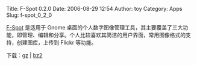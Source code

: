 Title: F-Spot 0.2.0
Date: 2006-08-29 12:54
Author: toy
Category: Apps
Slug: f-spot_0_2_0

[F-Spot](http://f-spot.org) 是适用于 Gnome
桌面的个人数字图像管理工具，其主要覆盖了三大功能，即管理、编辑和分享。个人比较喜欢其简洁的用户界面，常用图像格式的支持，创建图库，上传到
Flickr 等功能。

下载：[gz](ftp://ftp.gnome.org/pub/GNOME/sources/f-spot/0.2/f-spot-0.2.0.tar.gz)
|
[bz2](ftp://ftp.gnome.org/pub/GNOME/sources/f-spot/0.2/f-spot-0.2.0.tar.bz2)
